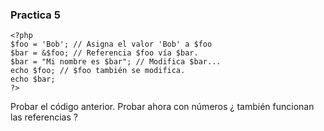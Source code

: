 ### Practica 5
```
<?php
$foo = 'Bob'; // Asigna el valor 'Bob' a $foo
$bar = &$foo; // Referencia $foo vía $bar.
$bar = "Mi nombre es $bar"; // Modifica $bar...
echo $foo; // $foo también se modifica.
echo $bar;
?>
```
Probar el código anterior. Probar ahora con números ¿ también funcionan las
referencias ?